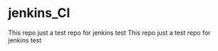 # jenkins_CI
This repo just a test repo for jenkins test
This repo just a test repo for jenkins test